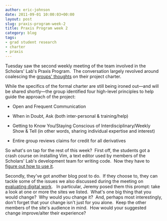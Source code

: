 ```yaml
---
author: eric-johnson
date: 2011-09-01 10:00:03+00:00
layout: post
slug: praxis-program-week-2
title: Praxis Program week 2
category: blog
tags:
- grad student research
- charter
- praxis
---
```


Tuesday saw the second weekly meeting of the team involved in the Scholars' Lab's Praxis Program.  The conversation largely revolved around coalescing the [groups' thoughts](http://www.scholarslab.org/tag/charter/) on their project charter.

While the specifics of the formal charter are still being ironed out&mdash;and will be shared shortly&mdash;the group identified four high-level principles to help guide the approach of the project:



	
  * Open and Frequent Communication

	
  * When in Doubt, Ask (both inter-personal & training/help)

	
  * Getting to Know You/Staying Conscious of Interdisciplinary/Weekly Show & Tell (in other words, sharing individual expertise and interest)

	
  * Entire group reviews claims for credit for all derivatives


So what's on tap for the rest of this week?  First off, the students got a crash course on installing Vim, a text editor used by members of the Scholars' Lab's development team for writing code.  Now they have to [figure out how to use it](http://praxis.scholarslab.org/tutorials/vim/).

Secondly, they've got another blog post to do.  If they choose to, they can tackle some of the issues we also discussed during the meeting on [evaluating digital work](http://praxis.scholarslab.org/topics/evaluating-digital-work/).   In particular, Jeremy posed them this prompt: take a look at one or more the sites we listed.  What's one big thing that you would change?  Why would you change it?  And, perhaps most interestingly, don't forget that your change isn't just for you alone.  Keep the other members of the site's audience in mind.  How would your suggested change improve/alter their experience?

